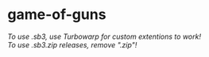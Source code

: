 # game-of-guns

*To use .sb3, use Turbowarp for custom extentions to work!* <br />
*To use .sb3.zip releases, remove ".zip"!*
